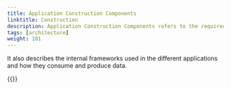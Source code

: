 ```yaml
---
title: Application Construction Components
linktitle: Construction 
description: Application Construction Components refers to the required components and configurations needed to create the different applications in the different solutions.
tags: [architecture]
weight: 101
---
```


It also describes the internal frameworks used in the different applications and how they consume and produce data.

{{<children />}}
